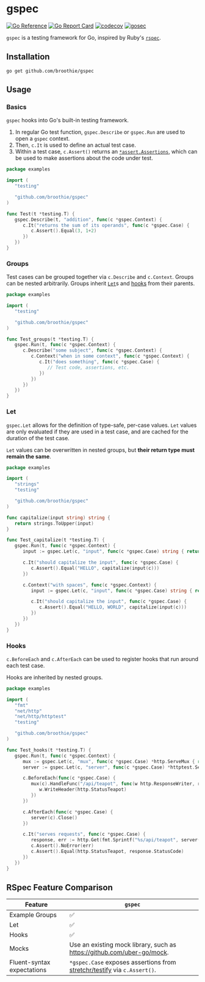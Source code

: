 # gspec

[![Go Reference](https://pkg.go.dev/badge/github.com/broothie/qst.svg)](https://pkg.go.dev/github.com/broothie/gspec)
[![Go Report Card](https://goreportcard.com/badge/github.com/broothie/gspec)](https://goreportcard.com/report/github.com/broothie/gspec)
[![codecov](https://codecov.io/gh/broothie/gspec/branch/main/graph/badge.svg?token=6CLN4sDTk5)](https://codecov.io/gh/broothie/gspec)
[![gosec](https://github.com/broothie/gspec/actions/workflows/gosec.yml/badge.svg)](https://github.com/broothie/gspec/actions/workflows/gosec.yml)

`gspec` is a testing framework for Go, inspired by Ruby's [`rspec`](http://rspec.info).

## Installation

```shell
go get github.com/broothie/gspec
```

## Usage

### Basics

`gspec` hooks into Go's built-in testing framework.
1. In regular Go test function, `gspec.Describe` or `gspec.Run` are used to open a `gspec` context.
2. Then, `c.It` is used to define an actual test case.
3. Within a test case, `c.Assert()` returns an
   [`*assert.Assertions`](https://pkg.go.dev/github.com/stretchr/testify@v1.8.4/assert#Assertions),
   which can be used to make assertions about the code under test.

```go
package examples

import (
   "testing"

   "github.com/broothie/gspec"
)

func Test(t *testing.T) {
   gspec.Describe(t, "addition", func(c *gspec.Context) {
      c.It("returns the sum of its operands", func(c *gspec.Case) {
         c.Assert().Equal(3, 1+2)
      })
   })
}
```

### Groups

Test cases can be grouped together via `c.Describe` and `c.Context`.
Groups can be nested arbitrarily.
Groups inherit [`Let`](#let)s and [hooks](#hooks) from their parents.

```go
package examples

import (
   "testing"

   "github.com/broothie/gspec"
)

func Test_groups(t *testing.T) {
   gspec.Run(t, func(c *gspec.Context) {
      c.Describe("some subject", func(c *gspec.Context) {
         c.Context("when in some context", func(c *gspec.Context) {
            c.It("does something", func(c *gspec.Case) {
               // Test code, assertions, etc.
            })
         })
      })
   })
}
```

### Let

`gspec.Let` allows for the definition of type-safe, per-case values.
`Let` values are only evaluated if they are used in a test case,
and are cached for the duration of the test case.

`Let` values can be overwritten in nested groups, but **their return type must remain the same**.

```go
package examples

import (
   "strings"
   "testing"

   "github.com/broothie/gspec"
)

func capitalize(input string) string {
   return strings.ToUpper(input)
}

func Test_capitalize(t *testing.T) {
   gspec.Run(t, func(c *gspec.Context) {
      input := gspec.Let(c, "input", func(c *gspec.Case) string { return "Hello" })

      c.It("should capitalize the input", func(c *gspec.Case) {
         c.Assert().Equal("HELLO", capitalize(input(c)))
      })

      c.Context("with spaces", func(c *gspec.Context) {
         input := gspec.Let(c, "input", func(c *gspec.Case) string { return "Hello, world" })

         c.It("should capitalize the input", func(c *gspec.Case) {
            c.Assert().Equal("HELLO, WORLD", capitalize(input(c)))
         })
      })
   })
}
```

### Hooks

`c.BeforeEach` and `c.AfterEach` can be used to register hooks that run around each test case.


Hooks are inherited by nested groups.

```go
package examples

import (
   "fmt"
   "net/http"
   "net/http/httptest"
   "testing"

   "github.com/broothie/gspec"
)

func Test_hooks(t *testing.T) {
   gspec.Run(t, func(c *gspec.Context) {
      mux := gspec.Let(c, "mux", func(c *gspec.Case) *http.ServeMux { return http.NewServeMux() })
      server := gspec.Let(c, "server", func(c *gspec.Case) *httptest.Server { return httptest.NewServer(mux(c)) })

      c.BeforeEach(func(c *gspec.Case) {
         mux(c).HandleFunc("/api/teapot", func(w http.ResponseWriter, r *http.Request) {
            w.WriteHeader(http.StatusTeapot)
         })
      })

      c.AfterEach(func(c *gspec.Case) {
         server(c).Close()
      })

      c.It("serves requests", func(c *gspec.Case) {
         response, err := http.Get(fmt.Sprintf("%s/api/teapot", server(c).URL))
         c.Assert().NoError(err)
         c.Assert().Equal(http.StatusTeapot, response.StatusCode)
      })
   })
}
```

## RSpec Feature Comparison

| Feature                    | `gspec`                                                                                                         |
|----------------------------|-----------------------------------------------------------------------------------------------------------------|
| Example Groups             | ✅                                                                                                               |
| Let                        | ✅                                                                                                               |
| Hooks                      | ✅                                                                                                               |
| Mocks                      | Use an existing mock library, such as https://github.com/uber-go/mock.                                          |
| Fluent-syntax expectations | `*gspec.Case` exposes assertions from [stretchr/testify](https://github.com/stretchr/testify) via `c.Assert()`. |
